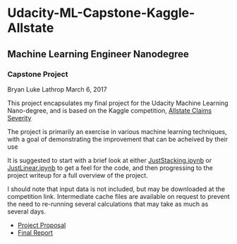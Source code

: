 # Udacity-ML-Capstone-Kaggle-Allstate

## Machine Learning Engineer Nanodegree

### Capstone Project

Bryan Luke Lathrop March 6, 2017

This project encapsulates my final project for the Udacity Machine Learning Nano-degree, and is based on the Kaggle competition, [Allstate Claims Severity](https://www.kaggle.com/c/allstate-claims-severity)

The project is primarily an exercise in various machine learning techniques, with a goal of demonstrating the improvement that can be acheived by their use

It is suggested to start with a brief look at either [JustStacking.ipynb](https://github.com/llathrop/udacity-ML-capstone-Kaggle-Allstate/blob/master/JustStacking.ipynb) or [JustLinear.ipynb](https://github.com/llathrop/udacity-ML-capstone-Kaggle-Allstate/blob/master/JustLinear.ipynb) to get a feel for the code, and then progressing to the project writeup for a full overview of the project.

I should note that input data is not included, but may be downloaded at the competition link. Intermediate cache files are available on request to prevent the need to re-running several calculations that may take as much as several days.
* [Project Proposal](docs/Allstate_Proposal.md) 
* [Final Report](docs/Allstate_final_report.md)


